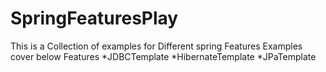 # SpringFeaturesPlay

This is a Collection of examples for Different spring Features
Examples cover below Features
*JDBCTemplate
*HibernateTemplate
*JPaTemplate
